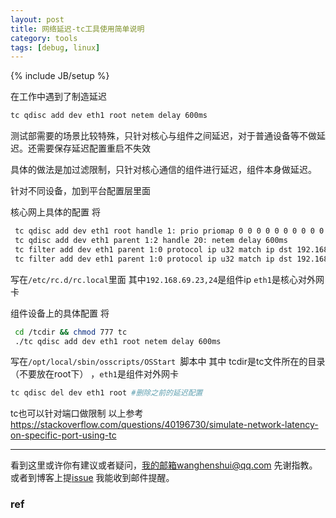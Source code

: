 ```yaml
---
layout: post
title: 网络延迟-tc工具使用简单说明
category: tools
tags: [debug, linux]
---
```


{% include JB/setup %}

在工作中遇到了制造延迟

```bash
tc qdisc add dev eth1 root netem delay 600ms
```

测试部需要的场景比较特殊，只针对核心与组件之间延迟，对于普通设备等不做延迟。还需要保存延迟配置重启不失效

具体的做法是加过滤限制，只针对核心通信的组件进行延迟，组件本身做延迟。

针对不同设备，加到平台配置层里面

核心网上具体的配置 将

```bash
 tc qdisc add dev eth1 root handle 1: prio priomap 0 0 0 0 0 0 0 0 0 0 0 0 0 0 0 0
 tc qdisc add dev eth1 parent 1:2 handle 20: netem delay 600ms
 tc filter add dev eth1 parent 1:0 protocol ip u32 match ip dst 192.168.69.23 flowid 1:2
 tc filter add dev eth1 parent 1:0 protocol ip u32 match ip dst 192.168.69.24 flowid 1:2
```


 写在`/etc/rc.d/rc.local`里面 其中`192.168.69.23,24`是组件ip `eth1`是核心对外网卡

组件设备上的具体配置
 将

```bash
 cd /tcdir && chmod 777 tc
 ./tc qdisc add dev eth1 root netem delay 600ms
```

写在`/opt/local/sbin/osscripts/OSStart `脚本中 其中 tcdir是tc文件所在的目录（不要放在root下） ，`eth1`是组件对外网卡

```bash
tc qdisc del dev eth1 root #删除之前的延迟配置
```


 tc也可以针对端口做限制
 以上参考
 https://stackoverflow.com/questions/40196730/simulate-network-latency-on-specific-port-using-tc

---



看到这里或许你有建议或者疑问，我的邮箱wanghenshui@qq.com 先谢指教。或者到博客上提[issue](https://github.com/wanghenshui/wanghenshui.github.io/issues/new) 我能收到邮件提醒。

### ref





